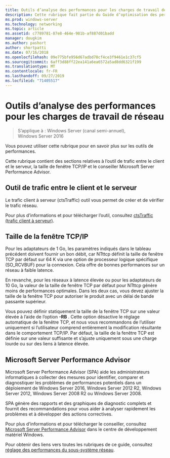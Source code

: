 ```yaml
---
title: Outils d’analyse des performances pour les charges de travail de réseau
description: Cette rubrique fait partie du Guide d’optimisation des performances du sous-système réseau pour Windows Server 2016.
ms.prod: windows-server
ms.technology: networking
ms.topic: article
ms.assetid: c7789781-87e8-464e-981b-af887d01badd
manager: dougkim
ms.author: pashort
author: shortpatti
ms.date: 07/16/2018
ms.openlocfilehash: 09e775bfe956d67adbd70cf4ce3f9461e1c37cf5
ms.sourcegitcommit: 6aff3d88ff22ea141a6ea6572a5ad8dd6321f199
ms.translationtype: MT
ms.contentlocale: fr-FR
ms.lasthandoff: 09/27/2019
ms.locfileid: "71405517"
---
```

# <a name="performance-tools-for-network-workloads"></a>Outils d’analyse des performances pour les charges de travail de réseau

>S’applique à : Windows Server (canal semi-annuel), Windows Server 2016

Vous pouvez utiliser cette rubrique pour en savoir plus sur les outils de performances.

Cette rubrique contient des sections relatives à l’outil de trafic entre le client et le serveur, la taille de fenêtre TCP/IP et le conseiller Microsoft Server Performance Advisor.

##  <a name="bkmk_tuning"></a>Outil de trafic entre le client et le serveur

Le trafic client à serveur \(ctsTraffic\) outil vous permet de créer et de vérifier le trafic réseau.

Pour plus d’informations et pour télécharger l’outil, consultez [ctsTraffic (trafic client à serveur)](https://github.com/Microsoft/ctsTraffic).
  
##  <a name="bkmk_size"></a>Taille de la fenêtre TCP/IP

Pour les adaptateurs de 1 Go, les paramètres indiqués dans le tableau précédent doivent fournir un bon débit, car NTttcp définit la taille de fenêtre TCP par défaut sur 64 K via une option de processeur logique spécifique \(SO_RCVBUF\) pour la connexion. Cela offre de bonnes performances sur un réseau à faible latence.  

En revanche, pour les réseaux à latence élevée ou pour les adaptateurs de 10 Go, la valeur de la taille de fenêtre TCP par défaut pour NTttcp génère moins de performances optimales. Dans les deux cas, vous devez ajuster la taille de la fenêtre TCP pour autoriser le produit avec un délai de bande passante supérieur.  

Vous pouvez définir statiquement la taille de la fenêtre TCP sur une valeur élevée à l’aide de l’option **-RB** . Cette option désactive le réglage automatique de la fenêtre TCP, et nous vous recommandons de l’utiliser uniquement si l’utilisateur comprend entièrement la modification résultante dans le comportement TCP/IP. Par défaut, la taille de la fenêtre TCP est définie sur une valeur suffisante et s’ajuste uniquement sous une charge lourde ou sur des liens à latence élevée.  

##  <a name="bkmk_advisor"></a>Microsoft Server Performance Advisor

Microsoft Server Performance Advisor \(SPA\) aide les administrateurs informatiques à collecter des mesures pour identifier, comparer et diagnostiquer les problèmes de performances potentiels dans un déploiement de Windows Server 2016, Windows Server 2012 R2, Windows Server 2012, Windows Server 2008 R2 ou Windows Server 2008. 

SPA génère des rapports et des graphiques de diagnostic complets et fournit des recommandations pour vous aider à analyser rapidement les problèmes et à développer des actions correctives.  
  
 Pour plus d’informations et pour télécharger le conseiller, consultez [Microsoft Server Performance Advisor](https://msdn.microsoft.com/library/windows/hardware/dn481522.aspx) dans le centre de développement matériel Windows.

Pour obtenir des liens vers toutes les rubriques de ce guide, consultez [réglage des performances du sous-système réseau](net-sub-performance-top.md).